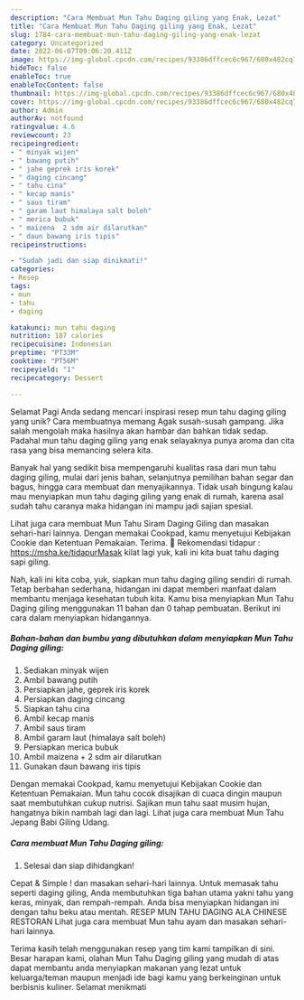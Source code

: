 ```yaml
---
description: "Cara Membuat Mun Tahu Daging giling yang Enak, Lezat"
title: "Cara Membuat Mun Tahu Daging giling yang Enak, Lezat"
slug: 1784-cara-membuat-mun-tahu-daging-giling-yang-enak-lezat
category: Uncategorized
date: 2022-06-07T09:06:20.411Z
image: https://img-global.cpcdn.com/recipes/93386dffcec6c967/680x482cq70/mun-tahu-daging-giling-foto-resep-utama.jpg
hideToc: false
enableToc: true
enableTocContent: false
thumbnail: https://img-global.cpcdn.com/recipes/93386dffcec6c967/680x482cq70/mun-tahu-daging-giling-foto-resep-utama.jpg
cover: https://img-global.cpcdn.com/recipes/93386dffcec6c967/680x482cq70/mun-tahu-daging-giling-foto-resep-utama.jpg
author: Admin
authorAv: notfound
ratingvalue: 4.6
reviewcount: 23
recipeingredient:
- " minyak wijen"
- " bawang putih"
- " jahe geprek iris korek"
- " daging cincang"
- " tahu cina"
- " kecap manis"
- " saus tiram"
- " garam laut himalaya salt boleh"
- " merica bubuk"
- " maizena  2 sdm air dilarutkan"
- " daun bawang iris tipis"
recipeinstructions:

- "Sudah jadi dan siap dinikmati!"
categories:
- Resep
tags:
- mun
- tahu
- daging

katakunci: mun tahu daging 
nutrition: 187 calories
recipecuisine: Indonesian
preptime: "PT33M"
cooktime: "PT56M"
recipeyield: "1"
recipecategory: Dessert

---
```



Selamat Pagi Anda sedang mencari inspirasi resep mun tahu daging giling yang unik? Cara membuatnya memang Agak susah-susah gampang. Jika salah mengolah maka hasilnya akan hambar dan bahkan tidak sedap. Padahal mun tahu daging giling yang enak selayaknya punya aroma dan cita rasa yang bisa memancing selera kita.


Banyak hal yang sedikit bisa mempengaruhi kualitas rasa dari mun tahu daging giling, mulai dari jenis bahan, selanjutnya pemilihan bahan segar dan bagus, hingga cara membuat dan menyajikannya. Tidak usah bingung kalau mau menyiapkan mun tahu daging giling yang enak di rumah, karena asal sudah tahu caranya maka hidangan ini mampu jadi sajian spesial.

Lihat juga cara membuat Mun Tahu Siram Daging Giling dan masakan sehari-hari lainnya. Dengan memakai Cookpad, kamu menyetujui Kebijakan Cookie dan Ketentuan Pemakaian. Terima. 🔴 Rekomendasi tidapur : https://msha.ke/tidapurMasak kilat lagi yuk, kali ini kita buat tahu daging sapi giling.


Nah, kali ini kita coba, yuk, siapkan mun tahu daging giling sendiri di rumah. Tetap berbahan sederhana, hidangan ini dapat memberi manfaat dalam membantu menjaga kesehatan tubuh kita. Kamu bisa menyiapkan Mun Tahu Daging giling menggunakan 11 bahan dan 0 tahap pembuatan. Berikut ini cara dalam menyiapkan hidangannya.

<!--inarticleads1-->

##### Bahan-bahan dan bumbu yang dibutuhkan dalam menyiapkan Mun Tahu Daging giling:

1. Sediakan  minyak wijen
1. Ambil  bawang putih
1. Persiapkan  jahe, geprek iris korek
1. Persiapkan  daging cincang
1. Siapkan  tahu cina
1. Ambil  kecap manis
1. Ambil  saus tiram
1. Ambil  garam laut (himalaya salt boleh)
1. Persiapkan  merica bubuk
1. Ambil  maizena + 2 sdm air dilarutkan
1. Gunakan  daun bawang iris tipis


Dengan memakai Cookpad, kamu menyetujui Kebijakan Cookie dan Ketentuan Pemakaian. Mun tahu cocok disajikan di cuaca dingin maupun saat membutuhkan cukup nutrisi. Sajikan mun tahu saat musim hujan, hangatnya bikin nambah lagi dan lagi. Lihat juga cara membuat Mun Tahu Jepang Babi Giling Udang. 

<!--inarticleads2-->

##### Cara membuat Mun Tahu Daging giling:


1. Selesai dan siap dihidangkan!

Cepat &amp; Simple ! dan masakan sehari-hari lainnya. Untuk memasak tahu seperti daging giling, Anda membutuhkan tiga bahan utama yakni tahu yang keras, minyak, dan rempah-rempah. Anda bisa menyiapkan hidangan ini dengan tahu beku atau mentah. RESEP MUN TAHU DAGING ALA CHINESE RESTORAN Lihat juga cara membuat Mun tahu ayam dan masakan sehari-hari lainnya. 

Terima kasih telah menggunakan resep yang tim kami tampilkan di sini. Besar harapan kami, olahan Mun Tahu Daging giling yang mudah di atas dapat membantu anda menyiapkan makanan yang lezat untuk keluarga/teman maupun menjadi ide bagi kamu yang berkeinginan untuk berbisnis kuliner. Selamat menikmati
